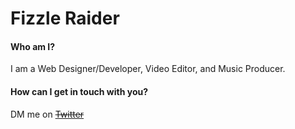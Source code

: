 # Fizzle Raider

#### Who am I?
I am a Web Designer/Developer, Video Editor, and Music Producer.

#### How can I get in touch with you?
DM me on [~~Twitter~~](https://twitter.com/fizzleraider)

